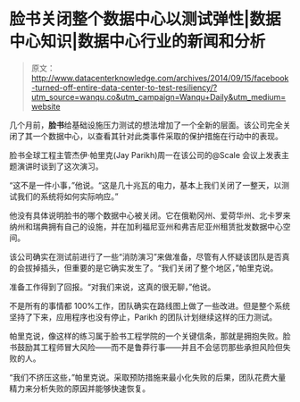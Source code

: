 # 脸书关闭整个数据中心以测试弹性|数据中心知识|数据中心行业的新闻和分析

> 原文：<http://www.datacenterknowledge.com/archives/2014/09/15/facebook-turned-off-entire-data-center-to-test-resiliency/?utm_source=wanqu.co&utm_campaign=Wanqu+Daily&utm_medium=website>

几个月前，**脸书**给基础设施压力测试的想法增加了一个全新的层面。该公司完全关闭了其一个数据中心，以查看其针对此类事件采取的保护措施在行动中的表现。

脸书全球工程主管杰伊·帕里克(Jay Parikh)周一在该公司的@Scale 会议上发表主题演讲时谈到了这次演习。

“这不是一件小事，”他说。“这是几十兆瓦的电力，基本上我们关闭了一整天，以测试我们的系统将如何实际响应。”

他没有具体说明脸书的哪个数据中心被关闭。它在俄勒冈州、爱荷华州、北卡罗来纳州和瑞典拥有自己的设施，并在加利福尼亚州和弗吉尼亚州租赁批发数据中心空间。

该公司确实在测试前进行了一些“消防演习”来做准备，尽管有人怀疑该团队是否真的会拔掉插头，但重要的是它确实发生了。“我们关闭了整个地区，”帕里克说。

准备工作得到了回报。“对我们来说，这真的很无聊，”他说。

不是所有的事情都 100%工作，团队确实在路线图上做了一些改进。但是整个系统坚持了下来，应用程序也没有停止，Parikh 的团队计划继续这样的压力测试。

帕里克说，像这样的练习属于脸书工程学院的一个关键信条，那就是拥抱失败。脸书鼓励其工程师冒大风险——而不是鲁莽行事——并且不会惩罚那些承担风险但失败的人。

“我们不挤压这些，”帕里克说。采取预防措施来最小化失败的后果，团队花费大量精力来分析失败的原因并能够快速恢复。